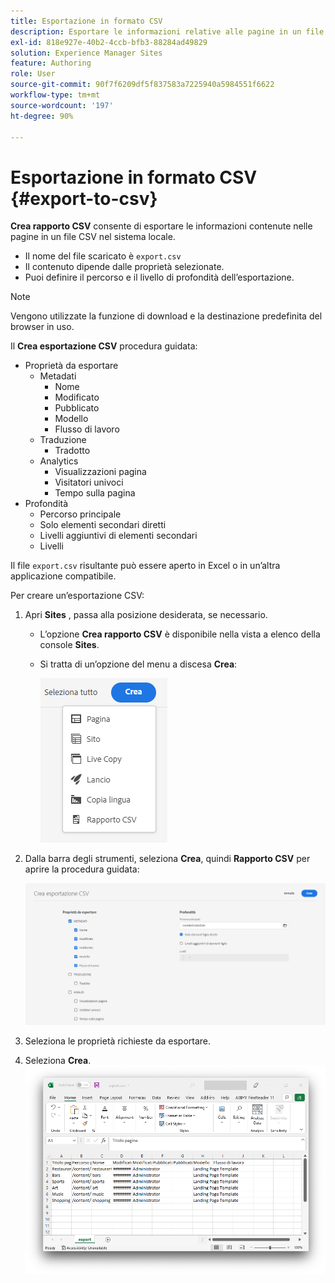 ```yaml
---
title: Esportazione in formato CSV
description: Esportare le informazioni relative alle pagine in un file CSV nel sistema locale
exl-id: 818e927e-40b2-4ccb-bfb3-88284ad49829
solution: Experience Manager Sites
feature: Authoring
role: User
source-git-commit: 90f7f6209df5f837583a7225940a5984551f6622
workflow-type: tm+mt
source-wordcount: '197'
ht-degree: 90%

---
```


# Esportazione in formato CSV   {#export-to-csv}

**Crea rapporto CSV** consente di esportare le informazioni contenute nelle pagine in un file CSV nel sistema locale.

* Il nome del file scaricato è `export.csv`
* Il contenuto dipende dalle proprietà selezionate.
* Puoi definire il percorso e il livello di profondità dell’esportazione.

>[!NOTE]
>
>Vengono utilizzate la funzione di download e la destinazione predefinita del browser in uso.

Il **Crea esportazione CSV** procedura guidata:

* Proprietà da esportare
   * Metadati
      * Nome
      * Modificato
      * Pubblicato
      * Modello
      * Flusso di lavoro
   * Traduzione
      * Tradotto
   * Analytics
      * Visualizzazioni pagina
      * Visitatori univoci
      * Tempo sulla pagina
* Profondità
   * Percorso principale
   * Solo elementi secondari diretti
   * Livelli aggiuntivi di elementi secondari
   * Livelli

Il file `export.csv` risultante può essere aperto in Excel o in un’altra applicazione compatibile.

Per creare un’esportazione CSV:

1. Apri **Sites** , passa alla posizione desiderata, se necessario.
   * L’opzione **Crea rapporto CSV** è disponibile nella vista a elenco della console **Sites**.
   * Si tratta di un’opzione del menu a discesa **Crea**:

     ![Opzione Crea CSV](/help/sites-cloud/authoring/assets/csv-create.png)

1. Dalla barra degli strumenti, seleziona **Crea**, quindi **Rapporto CSV** per aprire la procedura guidata:

   ![Opzioni di esportazione CSV](/help/sites-cloud/authoring/assets/csv-options.png)

1. Seleziona le proprietà richieste da esportare.
1. Seleziona **Crea**.
   ![Esportazione CSV risultante in Excel](/help/sites-cloud/authoring/assets/csv-example.png)
